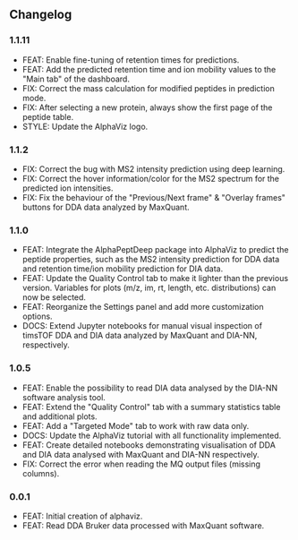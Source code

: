 ## Changelog

### 1.1.11
* FEAT: Enable fine-tuning of retention times for predictions.
* FEAT: Add the predicted retention time and ion mobility values to the "Main tab" of the dashboard.
* FIX: Correct the mass calculation for modified peptides in prediction mode.
* FIX: After selecting a new protein, always show the first page of the peptide table.
* STYLE: Update the AlphaViz logo.

### 1.1.2
* FIX: Correct the bug with MS2 intensity prediction using deep learning.
* FIX: Correct the hover information/color for the MS2 spectrum for the predicted ion intensities.
* FIX: Fix the behaviour of the "Previous/Next frame" & "Overlay frames" buttons for DDA data analyzed by MaxQuant.

### 1.1.0
* FEAT: Integrate the AlphaPeptDeep package into AlphaViz to predict the peptide properties, such as the MS2 intensity prediction for DDA data and retention time/ion mobility prediction for DIA data.
* FEAT: Update the Quality Control tab to make it lighter than the previous version. Variables for plots (m/z, im, rt, length, etc. distributions) can now be selected.
* FEAT: Reorganize the Settings panel and add more customization options.
* DOCS: Extend Jupyter notebooks for manual visual inspection of timsTOF DDA and DIA data analyzed by MaxQuant and DIA-NN, respectively.

### 1.0.5
* FEAT: Enable the possibility to read DIA data analysed by the DIA-NN software analysis tool.
* FEAT: Extend the "Quality Control" tab with a summary statistics table and additional plots.
* FEAT: Add a "Targeted Mode" tab to work with raw data only.
* DOCS: Update the AlphaViz tutorial with all functionality implemented.
* FEAT: Create detailed notebooks demonstrating visualisation of DDA and DIA data analysed with MaxQuant and DIA-NN respectively.
* FIX: Correct the error when reading the MQ output files (missing columns).

### 0.0.1
* FEAT: Initial creation of alphaviz.
* FEAT: Read DDA Bruker data processed with MaxQuant software.
